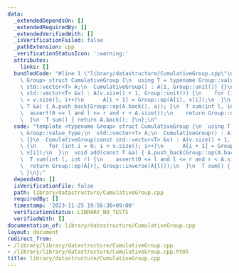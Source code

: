 ```yaml
---
data:
  _extendedDependsOn: []
  _extendedRequiredBy: []
  _extendedVerifiedWith: []
  _isVerificationFailed: false
  _pathExtension: cpp
  _verificationStatusIcon: ':warning:'
  attributes:
    links: []
  bundledCode: "#line 1 \"library/datastructure/CumulativeGroup.cpp\"\ntemplate <typename\
    \ Group> struct CumulativeGroup {\n  using T = typename Group::value_type;\n \
    \ std::vector<T> A;\n  CumulativeGroup() : A(1, Group::unit()) {}\n  CumulativeGroup(const\
    \ std::vector<T> &v) : A(v.size() + 1, Group::unit()) {\n    for (int i = 0; i\
    \ < v.size(); i++)\n      A[i + 1] = Group::op(A[i], v[i]);\n  }\n  void add(const\
    \ T &a) { A.push_back(Group::op(A.back(), a)); }\n  T sum(int l, int r) {\n  \
    \  assert(0 <= l and l <= r and r < A.size());\n    return Group::op(A[r], Group::inverse(A[l]));\n\
    \  }\n  T sum() { return A.back(); }\n};\n"
  code: "template <typename Group> struct CumulativeGroup {\n  using T = typename\
    \ Group::value_type;\n  std::vector<T> A;\n  CumulativeGroup() : A(1, Group::unit())\
    \ {}\n  CumulativeGroup(const std::vector<T> &v) : A(v.size() + 1, Group::unit())\
    \ {\n    for (int i = 0; i < v.size(); i++)\n      A[i + 1] = Group::op(A[i],\
    \ v[i]);\n  }\n  void add(const T &a) { A.push_back(Group::op(A.back(), a)); }\n\
    \  T sum(int l, int r) {\n    assert(0 <= l and l <= r and r < A.size());\n  \
    \  return Group::op(A[r], Group::inverse(A[l]));\n  }\n  T sum() { return A.back();\
    \ }\n};"
  dependsOn: []
  isVerificationFile: false
  path: library/datastructure/CumulativeGroup.cpp
  requiredBy: []
  timestamp: '2023-11-25 19:56:36+09:00'
  verificationStatus: LIBRARY_NO_TESTS
  verifiedWith: []
documentation_of: library/datastructure/CumulativeGroup.cpp
layout: document
redirect_from:
- /library/library/datastructure/CumulativeGroup.cpp
- /library/library/datastructure/CumulativeGroup.cpp.html
title: library/datastructure/CumulativeGroup.cpp
---
```

